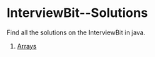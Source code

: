 # InterviewBit--Solutions
Find all the solutions on the InterviewBit in java.

1. [Arrays](https://www.interviewbit.com/courses/programming/topics/arrays/)
